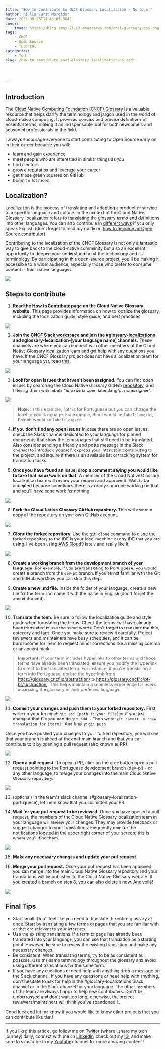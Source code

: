 ```yaml
---
title: "How to Contribute to CNCF Glossary Localization - No Code!"
author: "Julia Furst Morgado"
date: 2023-09-26T11:46:05.964Z
cover:
    image: https://blog-imgs-23.s3.amazonaws.com/cncf-glossary-oss.png
tags: 
    - CNCF
    - Open Source
    - Tutorial
categories: 
    - Tech
slug: /how-to-contribute-cncf-glossary-localization-no-code




---
```


## Introduction

The [Cloud Native Computing Foundation (CNCF) Glossary](https://glossary.cncf.io/) is a valuable resource that helps clarify the terminology and jargon used in the world of cloud-native computing. It provides concise and precise definitions of essential terms, making it an indispensable tool for both newcomers and seasoned professionals in the field.

I always encourage everyone to start contributing to Open Source early on in their career because you will:
- learn and gain experience
- meet people who are interested in similar things as you
- find mentors
- grow a reputation and leverage your career
- get those green squares on GitHub
- benefit a lot more!

## Localization?

Localization is the process of translating and adapting a product or service to a specific language and culture. In the context of the Cloud Native Glossary, localization refers to translating the glossary terms and definitions into other languages. You can also contribute in [different ways](https://glossary.cncf.io/contribute/#welcome) if you only speak English (don't forget to read my guide on [how to become an Open Source contributor](https://www.juliafmorgado.com/posts/guide-to-become-open-source-contributor/)).

Contributing to the localization of the CNCF Glossary is not only a fantastic way to give back to the cloud-native community but also an excellent opportunity to deepen your understanding of the technology and its terminology. By participating in this open-source project, you'll be making it accessible to a wider audience, especially those who prefer to consume content in their native languages.

![](https://blog-imgs-23.s3.amazonaws.com/glossary-webpage.png)

## Steps to contribute

1. **Read the [How to Contribute](https://glossary.cncf.io/contribute/) page on the Cloud Native Glossary website.** 
This page provides information on how to localize the glossary, including the localization guide, style guide, and best practices.

![](https://blog-imgs-23.s3.amazonaws.com/how-to-contribute-webpage.png)

2. **Join the [CNCF Slack workspace](https://cloud-native.slack.com/) and join the [#glossary-localizations](https://app.slack.com/client/T08PSQ7BQ/C02N2RGFXDF) and #glossary-localization-[your language name] channels.** 
These channels are where you can connect with other members of the Cloud Native Glossary localization team and get help with any questions you have. If the CNCF Glossary project does not have a localization team for your language yet, read [this](https://github.com/cncf/glossary/blob/main/LOCALIZATION.md#initiating-a-new-localization-team).

![](https://blog-imgs-23.s3.amazonaws.com/cncf-glossary-slack.png)


3. **Look for open issues that haven't been assigned.** 
You can find open issues by searching the Cloud Native Glossary GitHub [repository](https://github.com/cncf/glossary/issues?q=is%3Aissue+is%3Aopen+label%3Alang%2Fpt+no%3Aassignee+), and filtering them with labels "is:issue is:open label:lang/pt no:assignee".

![](https://blog-imgs-23.s3.amazonaws.com/cncf-glossary-issues.png)

> **Note:** In this example, "pt" is for Portuguese but you can change the label to your language. For example, Hindi would be `label:lang/hi`, French would be `label:lang/fr`.
    

4. **If you don't find any open issues**
In case there are no open issues, check the Slack channel dedicated to your language for pinned documents that show the terms/pages that still need to be translated. Also consider sending a friendly and polite message in the Slack channel to introduce yourself, express your interest in contributing to the project, and inquire if there is an available list or tracking system for translation tasks.

5. **Once you have found an issue, drop a comment saying you would like to take that issue/work on that.** 
A member of the Cloud Native Glossary localization team will review your request and approve it. Wait to be accepted because sometimes there is already someone working on that and you'll have done work for nothing.

![](https://blog-imgs-23.s3.amazonaws.com/cncf-issue-1209.png)

6. **Fork the Cloud Native Glossary GitHub repository.** 
This will create a copy of the repository on your own GitHub account.

![](https://blog-imgs-23.s3.amazonaws.com/cncf-glossary-fork-repo.png)

7. **Clone the forked repository.** 
Use the `git clone` command to clone the forked repository to the IDE in your local machine or any IDE that you are using. I've been using [AWS Cloud9](https://aws.amazon.com/cloud9/) lately and really like it.

![](https://blog-imgs-23.s3.amazonaws.com/cncf-glossary-git-clone.png)

8. **Create a working branch from the development branch of your language.** 
For example, if you are translating to Portuguese, you would create a branch from the `dev-pt` branch. If you're not familiar with the Git and GitHub workflow you can skip this step.

9. **Create a new .md file.** 
Inside the folder of your language, create a new file for the term and name it with the name in English (don't forget the .md at the end).

![](https://blog-imgs-23.s3.amazonaws.com/cncf-glossary-new-term.png)

10. **Translate the term.** 
Be sure to follow the localization guide and style guide when translating the terms. Check the terms that have already been translated to use the same words. Don't forget to translate the title, category and tags. Once you make sure to review it carefully. Project reviewers and maintainers have busy schedules, and it can be burdensome for them to request minor corrections like a missing comma or an accent mark.

> **Important:** 
If your term includes hyperlinks to other terms and those terms have already been translated, ensure you modify the hyperlink to direct to the translated term. For instance, if you're translating a term into Portuguese, update the hyperlink from https://glossary.cncf.io/abstraction/ to https://glossary.cncf.io/pt-br/abstraction/. This helps maintain a seamless experience for users accessing the glossary in their preferred language.

![](https://blog-imgs-23.s3.amazonaws.com/cncf-glossary-translated.png)

11. **Commit your changes and push them to your forked repository.**
First, write on your terminal: `git add [path_to_your_file]` or if you just changed that file you can do `git add .`
Then write: `git commit -m 'new translation for [term]'`
And finally: `git push`

Once you have pushed your changes to your forked repository, you will see that your branch is ahead of the cncf:main branch and that you can contribute to it by opening a pull request (also known as PR).

![](https://blog-imgs-23.s3.amazonaws.com/cncf-glossary-newcommit.png)


12. **Open a pull request.** 
To open a PR, click on the gree button open a pull request pointing to the Portuguese development branch (dev-pt) - or any other language, to merge your changes into the main Cloud Native Glossary repository.

![](https://blog-imgs-23.s3.amazonaws.com/cncf-glossary-newpr.png)

13. (optional) In the team's slack channel (#glossary-localization-portuguese), let them know that you submitted your PR.


14. **Wait for your pull request to be reviewed.** 
Once you have opened a pull request, the members of the Cloud Native Glossary localization team in your language will review your changes. They may provide feedback or suggest changes to your translations. Frequently monitor the notifications located in the upper right corner of your screen; this is where you'll find them.

![](https://blog-imgs-23.s3.amazonaws.com/cncf-glossary-pr.png)

15. **Make any necessary changes and update your pull request.**


16. **Merge your pull request.** 
Once your pull request has been approved, you can merge into the main Cloud Native Glossary repository and your translations will be published to the Cloud Native Glossary website. If you created a branch on step 8, you can also delete it now. And voilá!

![](https://blog-imgs-23.s3.amazonaws.com/ccncf-glossary-successfulpr.png)

## Final Tips

* Start small. Don't feel like you need to translate the entire glossary at once. Start by translating a few terms or pages that you are familiar with or that are relevant to your interests.
* Use the existing translations. If a term or page has already been translated into your language, you can use that translation as a starting point. However, be sure to review the existing translation and make any necessary changes.
* Be consistent. When translating terms, try to be as consistent as possible. Use the same terminology throughout the glossary and avoid using different translations for the same term.
* If you have any questions or need help with anything drop a message on the Slack channel. If you have any questions or need help with anything, don't hesitate to ask for help in the #glossary-localizations Slack channel or in the Slack channel for your language. The other members of the team are always happy to help new contributors. Don't be embarrassed and don't wait too long; otherwise, the project reviewers/maintainers will think you've abandoned it.

Good luck and let me know if you would like to know other projects that you can contribute like that!

***
If you liked this article, go follow me on [Twitter](https://twitter.com/juliafmorgado) (where I share my tech journey) daily, connect with me on [LinkedIn](https://www.linkedin.com/in/juliafmorgado/), check out my [IG](https://www.instagram.com/juliafmorgado/), and make sure to subscribe to my [Youtube](https://www.youtube.com/c/JuliaFMorgado) channel for more amazing content!!
